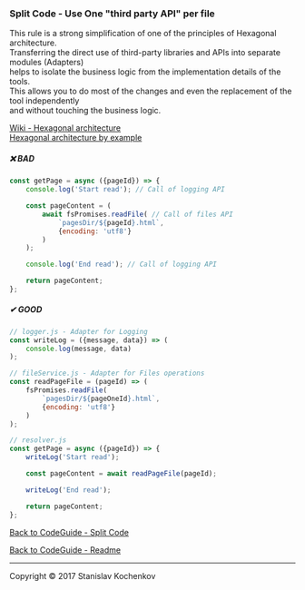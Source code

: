 ### Split Code - Use One "third party API" per file

This rule is a strong simplification of one of the principles of Hexagonal architecture.  
Transferring the direct use of third-party libraries and APIs into separate modules (Adapters)  
helps to isolate the business logic from the implementation details of the tools.  
This allows you to do most of the changes and even the replacement of the tool independently  
and without touching the business logic.

[Wiki - Hexagonal architecture](https://en.wikipedia.org/wiki/Hexagonal_architecture_(software))  
[Hexagonal architecture by example](https://blog.allegro.tech/2020/05/hexagonal-architecture-by-example.html)

##### ❌ BAD

```javascript
const getPage = async ({pageId}) => {
    console.log('Start read'); // Call of logging API

    const pageContent = (
        await fsPromises.readFile( // Call of files API
            `pagesDir/${pageId}.html`,
            {encoding: 'utf8'}
        )
    );

    console.log('End read'); // Call of logging API

    return pageContent;
};
```

##### ✔ GOOD

```javascript
// logger.js - Adapter for Logging
const writeLog = ({message, data}) => (
    console.log(message, data)
);
```

```javascript
// fileService.js - Adapter for Files operations
const readPageFile = (pageId) => (
    fsPromises.readFile(
        `pagesDir/${pageOneId}.html`,
        {encoding: 'utf8'}
    )
);
```

```javascript
// resolver.js
const getPage = async ({pageId}) => {
    writeLog('Start read');

    const pageContent = await readPageFile(pageId);

    writeLog('End read');

    return pageContent;
};
```

[Back to CodeGuide - Split Code](https://github.com/UserBug/codeGuide/tree/v2/docs/splitCode/index.md)

[Back to CodeGuide - Readme](https://github.com/UserBug/codeGuide/tree/v2)

---
Copyright © 2017 Stanislav Kochenkov 